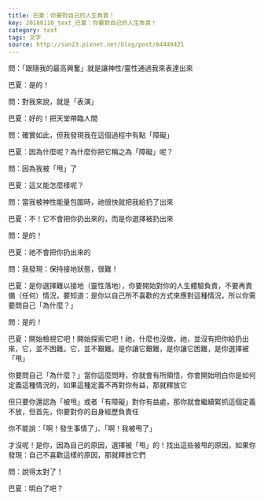 ```yaml
---
title: 巴夏：你要對自己的人生負責！
key: 20180110_text_巴夏：你要對自己的人生負責！
category: text
tags: 文字
source: http://san23.pixnet.net/blog/post/64449421
---
```


問：「跟隨我的最高興奮」就是讓神性/靈性通過我來表達出來

巴夏：是的！

問：對我來說，就是「表演」

巴夏：好的！把天堂帶臨人間

問：確實如此，但我發現我在這個過程中有點「障礙」

巴夏：因為什麼呢？為什麼你把它稱之為「障礙」呢？

問：因為我被「甩」了

巴夏：這又能怎麼樣呢？

問：當我被神性能量包圍時，祂很快就把我給扔了出來

巴夏：不！它不會把你扔出來的，而是你選擇被扔出來

問：是的！

巴夏：祂不會把你扔出來的

問：我發現：保持接地狀態，很難！

巴夏：是你選擇難以接地（靈性落地），你要開始對你的人生體驗負責，不要再責備（任何）情況，要知道：是你以自己所不喜歡的方式來應對這種情況，所以你需要問自己「為什麼？」

問：是的！

巴夏：開始檢視它吧！開始探索它吧！祂，什麼也沒做，祂，並沒有把你給扔出來，它，並不困難。它，並不艱難。是你讓它艱難，是你讓它困難，是你選擇被「甩」

你要問自己「為什麼？」當你這麼問時，你就會有所領悟，你會開始明白你是如何定義這種情況的，如果這種定義不再對你有益，那就釋放它

但只要你還認為「被甩」或者「有障礙」對你有益處，那你就會繼續緊抓這個定義不放，但首先，你要對你的自身經歷負責任

你不能說：「啊！發生事情了」、「啊！我被甩了」

才沒呢！是你，因為自己的原因，選擇被「甩」的！找出這些被甩的原因，如果你發現：自己不喜歡這樣的原因，那就釋放它們

問：說得太對了！

巴夏：明白了吧？
